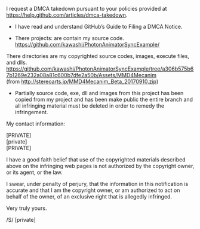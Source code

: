 I request a DMCA takedown pursuant to your policies provided at
https://help.github.com/articles/dmca-takedown.

- I have read and understand GitHub’s Guide to Filing a DMCA Notice.

- There projects: are contain my source code.  
https://github.com/kawashi/PhotonAnimatorSyncExample/

There directories are my copyrighted source codes, images, execute
files, and dlls.  
https://github.com/kawashi/PhotonAnimatorSyncExample/tree/a306b575b67b1269e232a08a81c600b7dfe2a50b/Assets/MMD4Mecanim  
(from http://stereoarts.jp/MMD4Mecanim_Beta_20170910.zip)

- Partially source code, exe, dll and images from this project has been
copied from my project and has been make public
the entire branch and all infringing material must be deleted in order
to remedy the infringement.

My contact information:

[PRIVATE]  
[private]  
[PRIVATE]  

I have a good faith belief that use of the copyrighted materials
described above on the infringing web pages is not authorized by the
copyright owner, or its agent, or the law.

I swear, under penalty of perjury, that the information in this
notification is accurate and that I am the copyright owner, or am
authorized to act on behalf of the owner, of an exclusive right that is
allegedly infringed.

Very truly yours.

/S/ [private]
